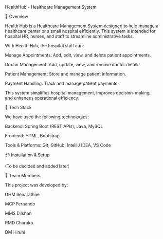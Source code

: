 HealthHub - Healthcare Management System

📌 Overview

Health Hub is a Healthcare Management System designed to help manage a healthcare center or a small hospital efficiently. This system is intended for hospital HR, nurses, and staff to streamline administrative tasks.

With Health Hub, the hospital staff can:

Manage Appointments: Add, edit, view, and delete patient appointments.

Doctor Management: Add, update, view, and remove doctor details.

Patient Management: Store and manage patient information.

Payment Handling: Track and manage patient payments.

This system simplifies hospital management, improves decision-making, and enhances operational efficiency.

🚀 Tech Stack

We have used the following technologies:

Backend: Spring Boot (REST APIs), Java, MySQL

Frontend: HTML, Bootstrap

Tools & Platforms: Git, GitHub, IntelliJ IDEA, VS Code

📦 Installation & Setup

(To be decided and added later)

👥 Team Members

This project was developed by:

GHM Senarathne

MCP Fernando

MMS Dilshan

RMD Charuka

DM Hiruni
